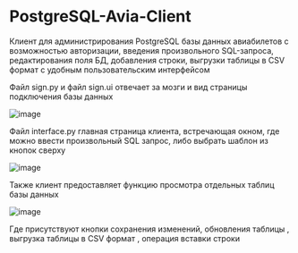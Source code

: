 # PostgreSQL-Avia-Client

Клиент для администрирования PostgreSQL базы данных авиабилетов с возможностью авторизации, введения произвольного SQL-запроса, редактирования поля БД, добавления строки, выгрузки таблицы в CSV формат c удобным пользовательским интерфейсом

Файл sign.py и файл sign.ui отвечает за мозги и вид страницы подключения базы данных

![image](https://user-images.githubusercontent.com/90210205/213874806-b7ae09be-bd60-4fcf-9e61-41ec18b52d19.png)

Файл interface.py главная страница клиента, встречающая окном, где можно ввести произвольный SQL запрос, либо выбрать шаблон из кнопок сверху

![image](https://user-images.githubusercontent.com/90210205/213874876-7a19a4e5-b597-4477-b682-1b2748e46207.png)

Также клиент предоставляет функцию просмотра отдельных таблиц базы данных

![image](https://user-images.githubusercontent.com/90210205/213874894-878279f9-f50f-4b3f-8a03-c0fc7a8b6d6e.png)

Где присутствуют кнопки сохранения изменений, обновления таблицы , выгрузка таблицы в CSV формат , операция вставки строки
